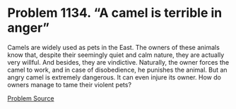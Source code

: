 # Problem 1134. “A camel is terrible in anger”

Camels are widely used as pets in the East. The owners of these animals know that, despite their seemingly quiet and calm nature, they are actually very willful. And besides, they are vindictive. Naturally, the owner forces the camel to work, and in case of disobedience, he punishes the animal. But an angry camel is extremely dangerous. It can even injure its owner. How do owners manage to tame their violent pets?

[Problem Source](https://www.trizland.ru/tasks/5585/)